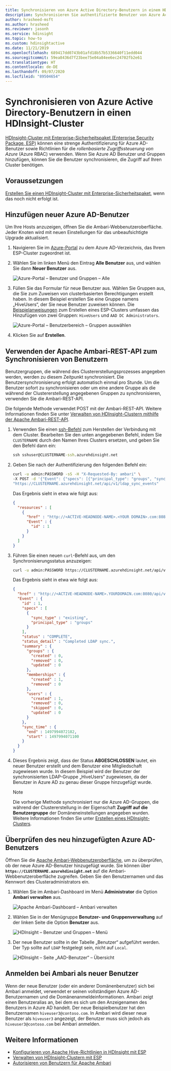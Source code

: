 ```yaml
---
title: Synchronisieren von Azure Active Directory-Benutzern in einem HDInsight-Cluster
description: Synchronisieren Sie authentifizierte Benutzer von Azure Active Directory in einen HDInsight-Cluster.
author: hrasheed-msft
ms.author: hrasheed
ms.reviewer: jasonh
ms.service: hdinsight
ms.topic: how-to
ms.custom: hdinsightactive
ms.date: 11/21/2019
ms.openlocfilehash: 689417dd0743b01afd18b57b5336640f11edd044
ms.sourcegitcommit: 59ea8436d7f23bee75e04a84ee6ec24702fb2e61
ms.translationtype: HT
ms.contentlocale: de-DE
ms.lasthandoff: 09/07/2020
ms.locfileid: "89504654"
---
```

# <a name="synchronize-azure-active-directory-users-to-an-hdinsight-cluster"></a>Synchronisieren von Azure Active Directory-Benutzern in einen HDInsight-Cluster

[HDInsight-Cluster mit Enterprise-Sicherheitspaket (Enterprise Security Package, ESP)](hdinsight-domain-joined-introduction.md) können eine strenge Authentifizierung für Azure AD-Benutzer sowie Richtlinien für die *rollenbasierte Zugriffssteuerung von Azure* (Azure RBAC) verwenden. Wenn Sie Azure AD Benutzer und Gruppen hinzufügen, können Sie die Benutzer synchronisieren, die Zugriff auf Ihren Cluster benötigen.

## <a name="prerequisites"></a>Voraussetzungen

[Erstellen Sie einen HDInsight-Cluster mit Enterprise-Sicherheitspaket](hdinsight-domain-joined-configure.md), wenn das noch nicht erfolgt ist.

## <a name="add-new-azure-ad-users"></a>Hinzufügen neuer Azure AD-Benutzer

Um Ihre Hosts anzuzeigen, öffnen Sie die Ambari-Webbenutzeroberfläche. Jeder Knoten wird mit neuen Einstellungen für das unbeaufsichtigte Upgrade aktualisiert.

1. Navigieren Sie im [Azure-Portal](https://portal.azure.com) zu dem Azure AD-Verzeichnis, das Ihrem ESP-Cluster zugeordnet ist.

2. Wählen Sie im linken Menü den Eintrag **Alle Benutzer** aus, und wählen Sie dann **Neuer Benutzer** aus.

    ![Azure-Portal – Benutzer und Gruppen – Alle](./media/hdinsight-sync-aad-users-to-cluster/users-and-groups-new.png)

3. Füllen Sie das Formular für neue Benutzer aus. Wählen Sie Gruppen aus, die Sie zum Zuweisen von clusterbasierten Berechtigungen erstellt haben. In diesem Beispiel erstellen Sie eine Gruppe namens „HiveUsers“, der Sie neue Benutzer zuweisen können. Die [Beispielanweisungen](hdinsight-domain-joined-configure.md) zum Erstellen eines ESP-Clusters umfassen das Hinzufügen von zwei Gruppen: `HiveUsers` und `AAD DC Administrators`.

    ![Azure-Portal – Benutzerbereich – Gruppen auswählen](./media/hdinsight-sync-aad-users-to-cluster/hdinsight-new-user-form.png)

4. Klicken Sie auf **Erstellen**.

## <a name="use-the-apache-ambari-rest-api-to-synchronize-users"></a>Verwenden der Apache Ambari-REST-API zum Synchronisieren von Benutzern

Benutzergruppen, die während des Clustererstellungsprozesses angegeben werden, werden zu diesem Zeitpunkt synchronisiert. Die Benutzersynchronisierung erfolgt automatisch einmal pro Stunde. Um die Benutzer sofort zu synchronisieren oder um eine andere Gruppe als die während der Clustererstellung angegebenen Gruppen zu synchronisieren, verwenden Sie die Ambari-REST-API.

Die folgende Methode verwendet POST mit der Ambari-REST-API. Weitere Informationen finden Sie unter [Verwalten von HDInsight-Clustern mithilfe der Apache Ambari-REST-API](hdinsight-hadoop-manage-ambari-rest-api.md).

1. Verwenden Sie einen [ssh-Befehl](hdinsight-hadoop-linux-use-ssh-unix.md) zum Herstellen der Verbindung mit dem Cluster. Bearbeiten Sie den unten angegebenen Befehl, indem Sie `CLUSTERNAME` durch den Namen Ihres Clusters ersetzen, und geben Sie den Befehl dann ein:

    ```cmd
    ssh sshuser@CLUSTERNAME-ssh.azurehdinsight.net
    ```

1. Geben Sie nach der Authentifizierung den folgenden Befehl ein:

    ```bash
    curl -u admin:PASSWORD -sS -H "X-Requested-By: ambari" \
    -X POST -d '{"Event": {"specs": [{"principal_type": "groups", "sync_type": "existing"}]}}' \
    "https://CLUSTERNAME.azurehdinsight.net/api/v1/ldap_sync_events"
    ```

    Das Ergebnis sieht in etwa wie folgt aus:

    ```json
    {
      "resources" : [
        {
          "href" : "http://<ACTIVE-HEADNODE-NAME>.<YOUR DOMAIN>.com:8080/api/v1/ldap_sync_events/1",
          "Event" : {
            "id" : 1
          }
        }
      ]
    }
    ```

1. Führen Sie einen neuen `curl`-Befehl aus, um den Synchronisierungsstatus anzuzeigen:

    ```bash
    curl -u admin:PASSWORD https://CLUSTERNAME.azurehdinsight.net/api/v1/ldap_sync_events/1
    ```

    Das Ergebnis sieht in etwa wie folgt aus:

    ```json
    {
      "href" : "http://<ACTIVE-HEADNODE-NAME>.YOURDOMAIN.com:8080/api/v1/ldap_sync_events/1",
      "Event" : {
        "id" : 1,
        "specs" : [
          {
            "sync_type" : "existing",
            "principal_type" : "groups"
          }
        ],
        "status" : "COMPLETE",
        "status_detail" : "Completed LDAP sync.",
        "summary" : {
          "groups" : {
            "created" : 0,
            "removed" : 0,
            "updated" : 0
          },
          "memberships" : {
            "created" : 1,
            "removed" : 0
          },
          "users" : {
            "created" : 1,
            "removed" : 0,
            "skipped" : 0,
            "updated" : 0
          }
        },
        "sync_time" : {
          "end" : 1497994072182,
          "start" : 1497994071100
        }
      }
    }
    ```

1. Dieses Ergebnis zeigt, dass der Status **ABGESCHLOSSEN** lautet, ein neuer Benutzer erstellt und dem Benutzer eine Mitgliedschaft zugewiesen wurde. In diesem Beispiel wird der Benutzer der synchronisierten LDAP-Gruppe „HiveUsers“ zugewiesen, da der Benutzer in Azure AD zu genau dieser Gruppe hinzugefügt wurde.

    > [!NOTE]  
    > Die vorherige Methode synchronisiert nur die Azure AD-Gruppen, die während der Clustererstellung in der Eigenschaft **Zugriff auf die Benutzergruppe** der Domäneneinstellungen angegeben wurden. Weitere Informationen finden Sie unter [Erstellen eines HDInsight-Clusters](domain-joined/apache-domain-joined-configure.md).

## <a name="verify-the-newly-added-azure-ad-user"></a>Überprüfen des neu hinzugefügten Azure AD-Benutzers

Öffnen Sie die [Apache Ambari-Webbenutzeroberfläche](hdinsight-hadoop-manage-ambari.md), um zu überprüfen, ob der neue Azure AD-Benutzer hinzugefügt wurde. Sie können über **`https://CLUSTERNAME.azurehdinsight.net`** auf die Ambari-Webbenutzeroberfläche zugreifen. Geben Sie den Benutzernamen und das Kennwort des Clusteradministrators ein.

1. Wählen Sie im Ambari-Dashboard im Menü **Administrator** die Option **Ambari verwalten** aus.

    ![Apache Ambari-Dashboard – Ambari verwalten](./media/hdinsight-sync-aad-users-to-cluster/manage-apache-ambari.png)

2. Wählen Sie in der Menügruppe **Benutzer- und Gruppenverwaltung** auf der linken Seite die Option **Benutzer** aus.

    ![HDInsight – Benutzer und Gruppen – Menü](./media/hdinsight-sync-aad-users-to-cluster/hdinsight-users-menu-item.png)

3. Der neue Benutzer sollte in der Tabelle „Benutzer“ aufgeführt werden. Der Typ sollte auf `LDAP` festgelegt sein, nicht auf `Local`.

    ![HDInsight – Seite „AAD-Benutzer“ – Übersicht](./media/hdinsight-sync-aad-users-to-cluster/hdinsight-users-page.png)

## <a name="log-in-to-ambari-as-the-new-user"></a>Anmelden bei Ambari als neuer Benutzer

Wenn der neue Benutzer (oder ein anderer Domänenbenutzer) sich bei Ambari anmeldet, verwendet er seinen vollständigen Azure AD-Benutzernamen und die Domänenanmeldeinformationen.  Ambari zeigt einen Benutzeralias an, bei dem es sich um den Anzeigenamen des Benutzers in Azure AD handelt.
Der neue Beispielbenutzer hat den Benutzernamen `hiveuser3@contoso.com`. In Ambari wird dieser neue Benutzer als `hiveuser3` angezeigt, der Benutzer muss sich jedoch als `hiveuser3@contoso.com` bei Ambari anmelden.

## <a name="see-also"></a>Weitere Informationen

* [Konfigurieren von Apache Hive-Richtlinien in HDInsight mit ESP](hdinsight-domain-joined-run-hive.md)
* [Verwalten von HDInsight-Clustern mit ESP](hdinsight-domain-joined-manage.md)
* [Autorisieren von Benutzern für Apache Ambari](hdinsight-authorize-users-to-ambari.md)
